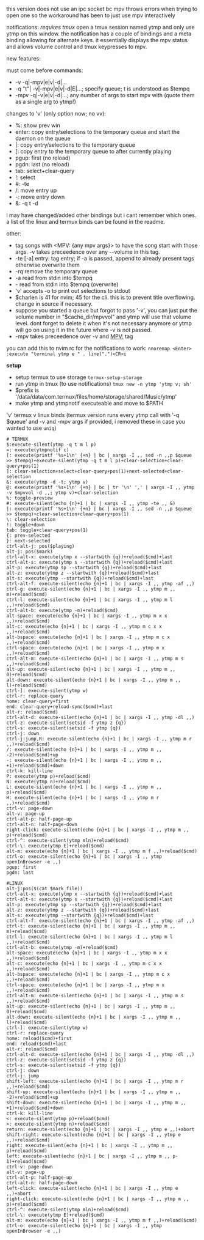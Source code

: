this version does not use an ipc socket bc mpv throws errors when trying to open one so the workaround has been to just use mpv interactively

notifications: *requires tmux* open a tmux session named ytmp and only use ytmp on this window. the notification has a couple of bindings and a meta binding allowing for alternate keys. it essentially displays the mpv status and allows volume control and tmux keypresses to mpv. 

new features:

must come before commands:
 - -v <mpv-volume> -q|-mpv|e|v|-d|...
 - -q "t"|<file> -v|-mpv|e|v|-d|E|...; specify queue; t is understood as $tempq
 - -mpv <mpvargs> -q|-v|e|v|-d|...; any number of args to start mpv with (quote them as a single arg to ytmp!)

changes to 'v' (only option now; no vv):
 - %: show prev win
 - enter: copy entry/selections to the temporary queue and start the daemon on the queue
 - |: copy entry/selections to the temporary queue
 - [: copy entry to the temporary queue to after currently playing
 - pgup: first (no reload)
 - pgdn: last (no reload)
 - tab: select+clear-query
 - !: select
 - #: -te
 - /: move entry up
 - -: move entry down
 - &: -q t -d

i may have changed/added other bindings but i cant remember which ones. a list of the linux and termux binds can be found in the readme.

other:
 - tag songs with <MPV: {any mpv args}> to have the song start with those args. -v takes preceedence over any --volume in this tag.
 - -te [-a] entry: tag entry; if -a is passed, append to already present tags otherwise overwrite them
 - -rq remove the temporary queue
 - -a read from stdin into \$tempq
 - \- read from stdin into \$tempq (overwrite)
 - 'v' accepts -o to print out selections to stdout
 - \$charlen is 41 for nvim; 45 for the cli. this is to prevent title overflowing. change in source if necessary.
 - suppose you started a queue but forgot to pass '-v', you can just put the volume number in "$cache_dir/mpvvol" and ytmp will use that volume level. dont forget to delete it when it's not necessary anymore or ytmp will go on using it in the future where -v is not passed.
 - -mpv takes preceedence over -v and <MPV:> tag

you can add this to nvim rc for the notifications to work:
`nnoremap <Enter> :execute "terminal ytmp e " . line(".")<CR>i`

**setup**
- setup termux to use storage `termux-setup-storage`
- run ytmp in tmux (to use notifications) `tmux new -n ytmp 'ytmp v; sh'`
- $prefix is '/data/data/com.termux/files/home/storage/shared/Music/ytmp'
- make ytmp and ytmpnotif executeable and move to $PATH

'v' termux v linux binds (termux version runs every ytmp call with '-q $queue' and -v and -mpv args if provided, i removed these in case you wanted to use `uniq`)
```
# TERMUX
$:execute-silent(ytmp -q t m l p)
=: execute(ytmpnotif c)
[: execute(printf '%s+1\n' {+n} | bc | xargs -I ,, sed -n ,,p $queue >> $tempq)+execute-silent(ytmp -q t m l p)+clear-selection+clear-query+pos(1)
]: clear-selection+select+clear-query+pos(1)+next-selected+clear-selection
&: execute(ytmp -d -t; ytmp v)
@: execute(printf '%s+1\n' {+n} | bc | tr '\n' ',' | xargs -I ,, ytmp -v $mpvvol -d ,,; ytmp v)+clear-selection
%: toggle-preview
#: execute-silent(echo {n}+1 | bc | xargs -I ,, ytmp -te ,, &)
|: execute(printf '%s+1\n' {+n} | bc | xargs -I ,, sed -n ,,p $queue >> $tempq)+clear-selection+clear-query+pos(1)
\: clear-selection
!: toggle+down
tab: toggle+clear-query+pos(1)
{: prev-selected
}: next-selected
ctrl-alt-j: pos($playing)
alt-j: pos($mark)
ctrl-alt-x: execute(ytmp x --startwith {q})+reload($cmd)+last
ctrl-alt-s: execute(ytmp s --startwith {q})+reload($cmd)+last
alt-p: execute(ytmp sp --startwith {q})+reload($cmd)+last
alt-z: execute(ytmp z --startwith {q})+reload($cmd)+last
alt-s: execute(ytmp --startwith {q})+reload($cmd)+last
ctrl-alt-f: execute-silent(echo {n}+1 | bc | xargs -I ,, ytmp -af ,,)
ctrl-g: execute-silent(echo {n}+1 | bc | xargs -I ,, ytmp m ,, m)+reload($cmd)
ctrl-l: execute-silent(echo {n}+1 | bc | xargs -I ,, ytmp m l ,,)+reload($cmd)
ctrl-alt-b: execute(ytmp -m)+reload($cmd)
alt-space: execute(echo {n}+1 | bc | xargs -I ,, ytmp m x x ,,)+reload($cmd)
alt-c: execute(echo {n}+1 | bc | xargs -I ,, ytmp m c x x ,,)+reload($cmd)
alt-bspace: execute(echo {n}+1 | bc | xargs -I ,, ytmp m c x ,,)+reload($cmd)
ctrl-space: execute(echo {n}+1 | bc | xargs -I ,, ytmp m x ,,)+reload($cmd)
ctrl-alt-m: execute-silent(echo {n}+1 | bc | xargs -I ,, ytmp m s ,,)+reload($cmd)
alt-up: execute-silent(echo {n}+1 | bc | xargs -I ,, ytmp m ,, 0)+reload($cmd)
alt-down: execute-silent(echo {n}+1 | bc | xargs -I ,, ytmp m ,, l)+reload($cmd)
ctrl-]: execute-silent(ytmp w)
ctrl-r: replace-query
home: clear-query+first
end: clear-query+reload-sync($cmd)+last
alt-r: reload($cmd)
ctrl-alt-d: execute-silent(echo {n}+1 | bc | xargs -I ,, ytmp -dl ,,)
ctrl-z: execute-silent(setsid -f ytmp z {q})
ctrl-s: execute-silent(setsid -f ytmp {q})
ctrl-j: down
ctrl-j:jump,R: execute-silent(echo {n}+1 | bc | xargs -I ,, ytmp m r ,,)+reload($cmd)
/: execute-silent(echo {n}+1 | bc | xargs -I ,, ytmp m ,, -2)+reload($cmd)+up
-: execute-silent(echo {n}+1 | bc | xargs -I ,, ytmp m ,, +1)+reload($cmd)+down
ctrl-k: kill-line
P: execute(ytmp p)+reload($cmd)
N: execute(ytmp n)+reload($cmd)
L: execute-silent(echo {n}+1 | bc | xargs -I ,, ytmp m ,, p)+reload($cmd)
H: execute-silent(echo {n}+1 | bc | xargs -I ,, ytmp m r ,,)+reload($cmd)
ctrl-v: page-down
alt-v: page-up
ctrl-alt-p: half-page-up
ctrl-alt-n: half-page-down
right-click: execute-silent(echo {n}+1 | bc | xargs -I ,, ytmp m ,, p)+reload($cmd)
ctrl-^: execute-silent(ytmp mln)+reload($cmd)
ctrl-\: execute(ytmp E)+reload($cmd)
alt-m: execute(echo {n}+1 | bc | xargs -I ,, ytmp m f ,,)+reload($cmd)
ctrl-o: execute-silent(echo {n}+1 | bc | xargs -I ,, ytmp openInBrowser -e ,,)
pgup: first
pgdn: last

#LINUX
alt-j:pos($(cat $mark_file))
ctrl-alt-x: execute(ytmp x --startwith {q})+reload($cmd)+last
ctrl-alt-s: execute(ytmp s --startwith {q})+reload($cmd)+last
alt-p: execute(ytmp sp --startwith {q})+reload($cmd)+last
alt-z: execute(ytmp z --startwith {q})+reload($cmd)+last
alt-s: execute(ytmp --startwith {q})+reload($cmd)+last
ctrl-alt-f: execute-silent(echo {n}+1 | bc | xargs -I ,, ytmp -af ,,)
ctrl-t: execute-silent(echo {n}+1 | bc | xargs -I ,, ytmp m ,, m)+reload($cmd)
ctrl-l: execute-silent(echo {n}+1 | bc | xargs -I ,, ytmp m l ,,)+reload($cmd)
ctrl-alt-b: execute(ytmp -m)+reload($cmd)
alt-space: execute(echo {n}+1 | bc | xargs -I ,, ytmp m x x ,,)+reload($cmd)
alt-c: execute(echo {n}+1 | bc | xargs -I ,, ytmp m c x x ,,)+reload($cmd)
alt-bspace: execute(echo {n}+1 | bc | xargs -I ,, ytmp m c x ,,)+reload($cmd)
ctrl-space: execute(echo {n}+1 | bc | xargs -I ,, ytmp m x ,,)+reload($cmd)
ctrl-alt-m: execute-silent(echo {n}+1 | bc | xargs -I ,, ytmp m s ,,)+reload($cmd)
alt-up: execute-silent(echo {n}+1 | bc | xargs -I ,, ytmp m ,, 0)+reload($cmd)
alt-down: execute-silent(echo {n}+1 | bc | xargs -I ,, ytmp m ,, l)+reload($cmd)
ctrl-]: execute-silent(ytmp w)
ctrl-r: replace-query
home: reload($cmd)+first
end: reload($cmd)+last
alt-r: reload($cmd)
ctrl-alt-d: execute-silent(echo {n}+1 | bc | xargs -I ,, ytmp -dl ,,)
ctrl-z: execute-silent(setsid -f ytmp z {q})
ctrl-s: execute-silent(setsid -f ytmp {q})
ctrl-j: down
ctrl-j: jump
shift-left: execute-silent(echo {n}+1 | bc | xargs -I ,, ytmp m r ,,)+reload($cmd)
shift-up: execute-silent(echo {n}+1 | bc | xargs -I ,, ytmp m ,, -2)+reload($cmd)+up
shift-down: execute-silent(echo {n}+1 | bc | xargs -I ,, ytmp m ,, +1)+reload($cmd)+down
ctrl-k: kill-line
<: execute-silent(ytmp p)+reload($cmd)
>: execute-silent(ytmp n)+reload($cmd)
return: execute-silent(echo {n}+1 | bc | xargs -I ,, ytmp e ,,)+abort
shift-right: execute-silent(echo {n}+1 | bc | xargs -I ,, ytmp e ,,)+reload($cmd)
right: execute-silent(echo {n}+1 | bc | xargs -I ,, ytmp m ,, p)+reload($cmd)
left: execute-silent(echo {n}+1 | bc | xargs -I ,, ytmp m ,, p-1)+reload($cmd)
ctrl-v: page-down
alt-v: page-up
ctrl-alt-p: half-page-up
ctrl-alt-n: half-page-down
left-click: execute-silent(echo {n}+1 | bc | xargs -I ,, ytmp e ,,)+abort
right-click: execute-silent(echo {n}+1 | bc | xargs -I ,, ytmp m ,, p)+reload($cmd)
ctrl-^: execute-silent(ytmp mln)+reload($cmd)
ctrl-\: execute(ytmp E)+reload($cmd)
alt-m: execute(echo {n}+1 | bc | xargs -I ,, ytmp m f ,,)+reload($cmd)
ctrl-o: execute-silent(echo {n}+1 | bc | xargs -I ,, ytmp openInBrowser -e ,,)
```
